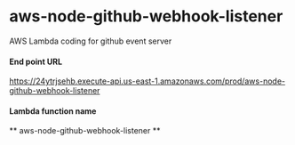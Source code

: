 # aws-node-github-webhook-listener
AWS Lambda coding for github event server


#### End point URL ####
https://24ytrjsehb.execute-api.us-east-1.amazonaws.com/prod/aws-node-github-webhook-listener

#### Lambda function name ####
** aws-node-github-webhook-listener **
